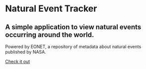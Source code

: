 # Natural Event Tracker

## A simple application to view natural events occurring around the world.

Powered by EONET, a repository of metadata about natural events published by NASA.

[Check it out](https://react-earth-event-tracker.herokuapp.com/)